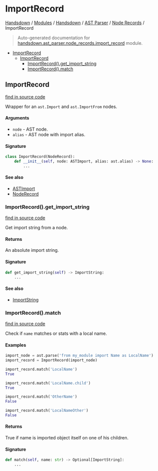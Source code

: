 # ImportRecord

[Handsdown](../../../README.md#-handsdown---python-documentation-generator) / [Modules](../../../MODULES.md#modules) / [Handsdown](../../index.md#handsdown) / [AST Parser](../index.md#ast-parser) / [Node Records](index.md#node-records) / ImportRecord

> Auto-generated documentation for [handsdown.ast_parser.node_records.import_record](https://github.com/vemel/handsdown/blob/main/handsdown/ast_parser/node_records/import_record.py) module.

- [ImportRecord](#importrecord)
  - [ImportRecord](#importrecord-1)
    - [ImportRecord().get_import_string](#importrecord()get_import_string)
    - [ImportRecord().match](#importrecord()match)

## ImportRecord

[find in source code](https://github.com/vemel/handsdown/blob/main/handsdown/ast_parser/node_records/import_record.py#L12)

Wrapper for an `ast.Import` and `ast.ImportFrom` nodes.

#### Arguments

- `node` - AST node.
- `alias` - AST node with import alias.

#### Signature

```python
class ImportRecord(NodeRecord):
    def __init__(self, node: ASTImport, alias: ast.alias) -> None:
        ...
```

#### See also

- [ASTImport](../type_defs.md#astimport)
- [NodeRecord](node_record.md#noderecord)

### ImportRecord().get_import_string

[find in source code](https://github.com/vemel/handsdown/blob/main/handsdown/ast_parser/node_records/import_record.py#L32)

Get import string from a node.

#### Returns

An absolute import string.

#### Signature

```python
def get_import_string(self) -> ImportString:
    ...
```

#### See also

- [ImportString](../../utils/import_string.md#importstring)

### ImportRecord().match

[find in source code](https://github.com/vemel/handsdown/blob/main/handsdown/ast_parser/node_records/import_record.py#L55)

Check if `name` matches or stats with a local name.

#### Examples

```python
import_node = ast.parse('from my_module import Name as LocalName')
import_record = ImportRecord(import_node)

import_record.match('LocalName')
True

import_record.match('LocalName.child')
True

import_record.match('OtherName')
False

import_record.match('LocalNameOther')
False
```

#### Returns

True if name is imported object itself on one of his children.

#### Signature

```python
def match(self, name: str) -> Optional[ImportString]:
    ...
```


